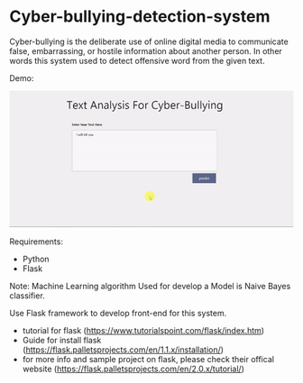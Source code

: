 # Cyber-bullying-detection-system
Cyber-bullying is the deliberate use of online digital media to communicate false, embarrassing, or hostile information about another person. 
In other words this system used to detect offensive word from the given text.

Demo:

![Demo](https://github.com/Sundaresan0502/Cyber-bullying-detection-system/blob/main/Demo_For_Cyber_Bullying_Detection_System.gif)

Requirements: 
 * Python 
 * Flask
   
Note:
Machine Learning algorithm Used for develop a Model is Naive Bayes classifier.

Use Flask framework to develop front-end for this system. 
* tutorial for flask (https://www.tutorialspoint.com/flask/index.htm)
* Guide for install flask (https://flask.palletsprojects.com/en/1.1.x/installation/)
* for more info and sample project on flask, please check their offical website (https://flask.palletsprojects.com/en/2.0.x/tutorial/)
